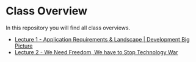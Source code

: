 # Class Overview

In this repository you will find all class overviews.

- [Lecture 1 - Application Requirements & Landscape | Development Big Picture](../articles/application-requirements-and-landscape/README.md)
- [Lecture 2 - We Need Freedom, We have to Stop Technology War](../articles/we-need-freedom/README.md)
